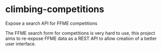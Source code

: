 # climbing-competitions
Expose a search API for FFME competitions

The FFME search form for competitions is very hard to use, this project aims to re-expose FFME data as a REST API to allow creation of a better user interface.
